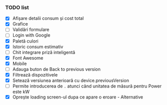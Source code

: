 ### TODO list

- [x] Afișare detalii consum și cost total
- [x] Grafice
- [ ] Validări formulare
- [ ] Login with Google
- [x] Paletă culori
- [x] Istoric consum estimativ
- [ ] Chit integrare priză inteligentă
- [x] Font Awesome
- [x] Mobile
- [ ] Adauga buton de Back to previous version
- [x] Filtrează dispozitivele
- [x] Setează versiunea anterioară cu device.previousVersion
- [ ] Permite introducerea de `.` atunci când unitatea de măsură pentru Power este kW
- [x] Oprește loading screen-ul dupa ce apare o eroare - Alternative
